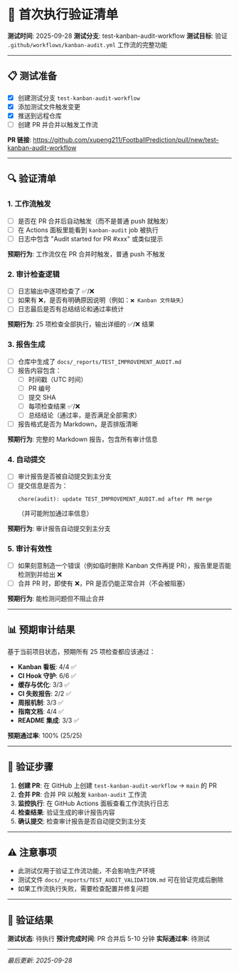 # 🧪 首次执行验证清单

**测试时间**: 2025-09-28
**测试分支**: test-kanban-audit-workflow
**测试目标**: 验证 `.github/workflows/kanban-audit.yml` 工作流的完整功能

---

## 📋 测试准备

- [x] 创建测试分支 `test-kanban-audit-workflow`
- [x] 添加测试文件触发变更
- [x] 推送到远程仓库
- [ ] 创建 PR 并合并以触发工作流

**PR 链接**: https://github.com/xupeng211/FootballPrediction/pull/new/test-kanban-audit-workflow

---

## 🔍 验证清单

### 1. 工作流触发

- [ ] 是否在 PR 合并后自动触发（而不是普通 push 就触发）
- [ ] 在 Actions 面板里能看到 `kanban-audit` job 被执行
- [ ] 日志中包含 "Audit started for PR #xxx" 或类似提示

**预期行为**: 工作流仅在 PR 合并时触发，普通 push 不触发

### 2. 审计检查逻辑

- [ ] 日志输出中逐项检查了 ✅/❌
- [ ] 如果有 ❌，是否有明确原因说明（例如：`❌ Kanban 文件缺失`）
- [ ] 日志最后是否有总结结论和通过率统计

**预期行为**: 25 项检查全部执行，输出详细的 ✅/❌ 结果

### 3. 报告生成

- [ ] 仓库中生成了 `docs/_reports/TEST_IMPROVEMENT_AUDIT.md`
- [ ] 报告内容包含：
  - [ ] 时间戳（UTC 时间）
  - [ ] PR 编号
  - [ ] 提交 SHA
  - [ ] 每项检查结果 ✅/❌
  - [ ] 总结结论（通过率，是否满足全部需求）
- [ ] 报告格式是否为 Markdown，是否排版清晰

**预期行为**: 完整的 Markdown 报告，包含所有审计信息

### 4. 自动提交

- [ ] 审计报告是否被自动提交到主分支
- [ ] 提交信息是否为：
  ```
  chore(audit): update TEST_IMPROVEMENT_AUDIT.md after PR merge
  ```
  （并可能附加通过率信息）

**预期行为**: 审计报告自动提交到主分支

### 5. 审计有效性

- [ ] 如果刻意制造一个错误（例如临时删除 Kanban 文件再提 PR），报告里是否能检测到并给出 ❌
- [ ] 合并 PR 时，即使有 ❌，PR 是否仍能正常合并（不会被阻塞）

**预期行为**: 能检测问题但不阻止合并

---

## 📊 预期审计结果

基于当前项目状态，预期所有 25 项检查都应该通过：

- **Kanban 看板**: 4/4 ✅
- **CI Hook 守护**: 6/6 ✅
- **缓存与优化**: 3/3 ✅
- **CI 失败报告**: 2/2 ✅
- **周报机制**: 3/3 ✅
- **指南文档**: 4/4 ✅
- **README 集成**: 3/3 ✅

**预期通过率**: 100% (25/25)

---

## 🎯 验证步骤

1. **创建 PR**: 在 GitHub 上创建 `test-kanban-audit-workflow` → `main` 的 PR
2. **合并 PR**: 合并 PR 以触发 `kanban-audit` 工作流
3. **监控执行**: 在 GitHub Actions 面板查看工作流执行日志
4. **检查结果**: 验证生成的审计报告内容
5. **确认提交**: 检查审计报告是否自动提交到主分支

---

## ⚠️ 注意事项

- 此测试仅用于验证工作流功能，不会影响生产环境
- 测试文件 `docs/_reports/TEST_AUDIT_VALIDATION.md` 可在验证完成后删除
- 如果工作流执行失败，需要检查配置并修复问题

---

## 📝 验证结果

**测试状态**: 待执行
**预计完成时间**: PR 合并后 5-10 分钟
**实际通过率**: 待测试

---

*最后更新: 2025-09-28*